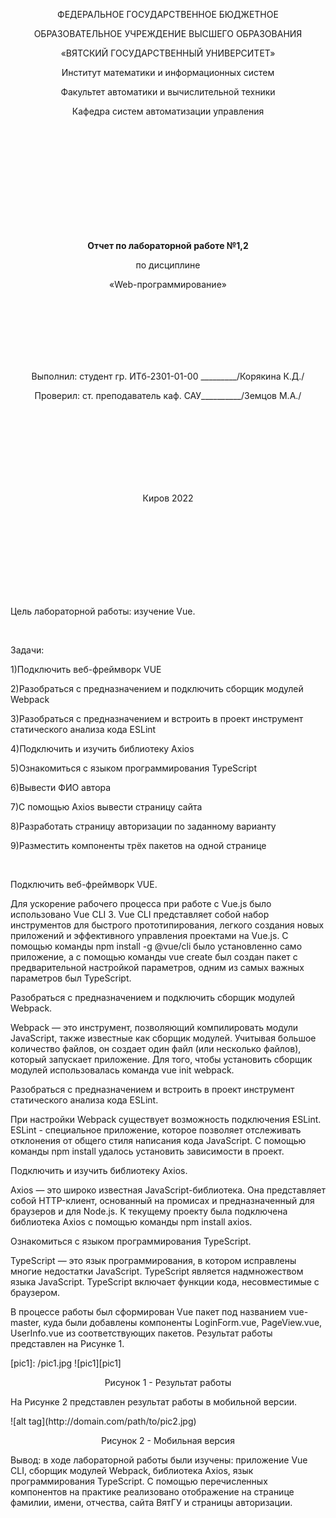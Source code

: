 <p align="center" >ФЕДЕРАЛЬНОЕ ГОСУДАРСТВЕННОЕ БЮДЖЕТНОЕ </p>
<p align="center">ОБРАЗОВАТЕЛЬНОЕ УЧРЕЖДЕНИЕ ВЫСШЕГО ОБРАЗОВАНИЯ</p>
<p align="center">«ВЯТСКИЙ ГОСУДАРСТВЕННЫЙ УНИВЕРСИТЕТ» </p>
<p align="center" >Институт математики и информационных систем</p>
<p align="center">Факультет автоматики и вычислительной техники</p>
<p align="center">Кафедра систем автоматизации управления</p>
<br>
<br>
<br>
<br>
<br>
<br>
<br>
<br>
<br>
<p align="center" ><strong><br>Отчет по лабораторной работе №1,2</br></strong></p>
<p align="center" >по дисциплине</p>
<p align="center" >«Web-программирование»</p>
<br>
<br>
<br>
<br>
<br>
<br>
<p align="center" >Выполнил: студент гр. ИТб-2301-01-00 _________/Корякина К.Д./</p>
<p align="center" >Проверил: ст. преподаватель каф. САУ__________/Земцов М.А./</p>
<br>
<br>
<br>
<br>
<br>
<br>
<br>
<p align="center">Киров 2022</p>
<br>
<br>
<br>
<br>
<br>
<br>
<br>
<br>
<p>Цель лабораторной работы: изучение Vue.</p>
<br>
<p>Задачи:</p>
<p>1)Подключить веб-фреймворк VUE</p>
<p>2)Разобраться с предназначением и подключить сборщик модулей Webpack</p>
<p>3)Разобраться с предназначением и встроить в проект инструмент статического анализа кода ESLint</p>
<p>4)Подключить и изучить библиотеку Axios</p>
<p>5)Ознакомиться с языком программирования TypeScript</p>
<p>6)Вывести ФИО автора</p>
<p>7)С помощью Axios вывести страницу сайта</p>
<p>8)Разработать страницу авторизации по заданному варианту</p>
<p>9)Разместить компоненты трёх пакетов на одной странице</p>
<br>
<p>Подключить веб-фреймворк VUE.</p>
<p>Для ускорение рабочего процесса при работе с Vue.js было использовано Vue CLI 3. 
Vue CLI представляет собой набор инструментов для быстрого прототипирования, 
легкого создания новых приложений и эффективного управления проектами на Vue.js. 
С помощью команды npm install -g @vue/cli было установленно само приложение, а с помощью команды vue create был создан пакет с предварительной настройкой параметров, одним из самых важных параметров был TypeScript. </p>

<p>Разобраться с предназначением и подключить сборщик модулей Webpack.</p>
<p>Webpack — это инструмент, позволяющий компилировать модули JavaScript, также известные как сборщик модулей. 
Учитывая большое количество файлов, он создает один файл (или несколько файлов), который запускает приложение.
Для того, чтобы установить сборщик модулей использовалась команда vue init webpack.</p>

<p>Разобраться с предназначением и встроить в проект инструмент статического анализа кода ESLint.</p>
<p>При настройки Webpack существует возможность подключения ESLint. ESLint - специальное приложение, 
которое позволяет отслеживать отклонения от общего стиля написания кода JavaScript.
С помощью команды npm install удалось установить зависимости в проект.</p>

<p>Подключить и изучить библиотеку Axios.</p>
<p>Axios — это широко известная JavaScript-библиотека. Она представляет собой HTTP-клиент, основанный на промисах и предназначенный для браузеров и для Node.js.
К текущему проекту была подключена библиотека Axios с помощью команды npm install axios.</p>

<p>Ознакомиться с языком программирования TypeScript.</p>
<p>TypeScript — это язык программирования, в котором исправлены многие недостатки JavaScript. 
TypeScript является надмножеством языка JavaScript. TypeScript включает функции кода, несовместимые с браузером.</p>

<p>В процессе работы был сформирован Vue пакет под названием vue-master, куда были добавлены компоненты LoginForm.vue, PageView.vue, UserInfo.vue из соответствующих пакетов. 
Результат работы представлен на Рисунке 1.</p>
[pic1]: /pic1.jpg
![pic1][pic1]
<p align="center">Рисунок 1 - Результат работы</p>

<p>На Рисунке 2 представлен результат работы в мобильной версии.</p>
![alt tag](http://domain.com/path/to/pic2.jpg)
<p align="center">Рисунок 2 - Мобильная версия</p>
<p>Вывод: в ходе лабораторной работы были изучены: приложение Vue CLI,  сборщик модулей Webpack, библиотека Axios, язык программирования TypeScript. 
С помощью перечисленных компонентов на практике реализовано отображение на странице фамилии, имени, отчества, сайта ВятГУ и страницы авторизации.</p>
